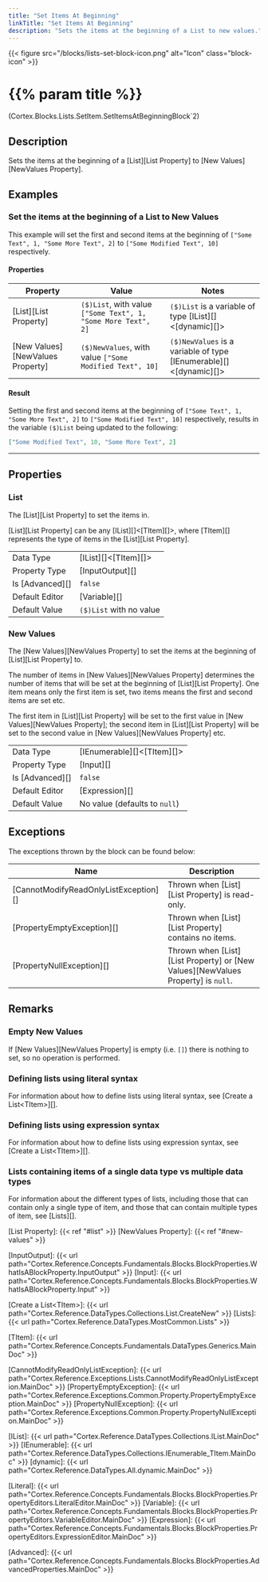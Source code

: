 ```yaml
---
title: "Set Items At Beginning"
linkTitle: "Set Items At Beginning"
description: "Sets the items at the beginning of a List to new values."
---
```


{{< figure src="/blocks/lists-set-block-icon.png" alt="Icon" class="block-icon" >}}

# {{% param title %}}

<p class="namespace">(Cortex.Blocks.Lists.SetItem.SetItemsAtBeginningBlock`2)</p>

## Description

Sets the items at the beginning of a [List][List Property] to [New Values][NewValues Property].

## Examples

### Set the items at the beginning of a List to New Values

This example will set the first and second items at the beginning of `["Some Text", 1, "Some More Text", 2]` to `["Some Modified Text", 10]` respectively.

#### Properties

| Property           | Value                     | Notes                                    |
|--------------------|---------------------------|------------------------------------------|
| [List][List Property] | `($)List`, with value `["Some Text", 1, "Some More Text", 2]` | `($)List` is a variable of type [IList][]&lt;[dynamic][]&gt; |
| [New Values][NewValues Property] | `($)NewValues`, with value `["Some Modified Text", 10]` | `($)NewValues` is a variable of type [IEnumerable][]&lt;[dynamic][]&gt; |

#### Result

Setting the first and second items at the beginning of `["Some Text", 1, "Some More Text", 2]` to `["Some Modified Text", 10]` respectively, results in the variable `($)List` being updated to the following:

```json
["Some Modified Text", 10, "Some More Text", 2]
```

***

## Properties

### List

The [List][List Property] to set the items in.  

[List][List Property] can be any [IList][]&lt;[TItem][]&gt;, where [TItem][] represents the type of items in the [List][List Property].
  
| | |
|--------------------|---------------------------|
| Data Type | [IList][]&lt;[TItem][]&gt; |
| Property Type | [InputOutput][] |
| Is [Advanced][] | `false` |
| Default Editor | [Variable][] |
| Default Value | `($)List` with no value |

### New Values

The [New Values][NewValues Property] to set the items at the beginning of [List][List Property] to.  

The number of items in [New Values][NewValues Property] determines the number of items that will be set at the beginning of [List][List Property]. One item means only the first item is set, two items means the first and second items are set etc.

The first item in [List][List Property] will be set to the first value in [New Values][NewValues Property]; the second item in [List][List Property] will be set to the second value in [New Values][NewValues Property] etc.

| | |
|--------------------|---------------------------|
| Data Type | [IEnumerable][]&lt;[TItem][]&gt; |
| Property Type | [Input][] |
| Is [Advanced][] | `false` |
| Default Editor | [Expression][] |
| Default Value | No value (defaults to `null`) |

## Exceptions

The exceptions thrown by the block can be found below:

| Name     | Description |
|----------|-------------|
| [CannotModifyReadOnlyListException][] | Thrown when [List][List Property] is read-only. |
| [PropertyEmptyException][] | Thrown when [List][List Property] contains no items. |
| [PropertyNullException][] | Thrown when [List][List Property] or [New Values][NewValues Property] is `null`. |

## Remarks

### Empty New Values

If [New Values][NewValues Property] is empty (i.e. `[]`) there is nothing to set, so no operation is performed.

### Defining lists using literal syntax

For information about how to define lists using literal syntax, see [Create a List&lt;TItem&gt;][].

### Defining lists using expression syntax

For information about how to define lists using expression syntax, see [Create a List&lt;TItem&gt;][].

### Lists containing items of a single data type vs multiple data types

For information about the different types of lists, including those that can contain only a single type of item, and those that can contain multiple types of item, see [Lists][].

[List Property]: {{< ref "#list" >}}
[NewValues Property]: {{< ref "#new-values" >}}

[InputOutput]: {{< url path="Cortex.Reference.Concepts.Fundamentals.Blocks.BlockProperties.WhatIsABlockProperty.InputOutput" >}}
[Input]: {{< url path="Cortex.Reference.Concepts.Fundamentals.Blocks.BlockProperties.WhatIsABlockProperty.Input" >}}

[Create a List&lt;TItem&gt;]: {{< url path="Cortex.Reference.DataTypes.Collections.List.CreateNew" >}}
[Lists]: {{< url path="Cortex.Reference.DataTypes.MostCommon.Lists" >}}

[TItem]: {{< url path="Cortex.Reference.Concepts.Fundamentals.DataTypes.Generics.MainDoc" >}}

[CannotModifyReadOnlyListException]: {{< url path="Cortex.Reference.Exceptions.Lists.CannotModifyReadOnlyListException.MainDoc" >}}
[PropertyEmptyException]: {{< url path="Cortex.Reference.Exceptions.Common.Property.PropertyEmptyException.MainDoc" >}}
[PropertyNullException]: {{< url path="Cortex.Reference.Exceptions.Common.Property.PropertyNullException.MainDoc" >}}

[IList]: {{< url path="Cortex.Reference.DataTypes.Collections.IList.MainDoc" >}}
[IEnumerable]: {{< url path="Cortex.Reference.DataTypes.Collections.IEnumerable_TItem.MainDoc" >}}
[dynamic]: {{< url path="Cortex.Reference.DataTypes.All.dynamic.MainDoc" >}}

[Literal]: {{< url path="Cortex.Reference.Concepts.Fundamentals.Blocks.BlockProperties.PropertyEditors.LiteralEditor.MainDoc" >}}
[Variable]: {{< url path="Cortex.Reference.Concepts.Fundamentals.Blocks.BlockProperties.PropertyEditors.VariableEditor.MainDoc" >}}
[Expression]: {{< url path="Cortex.Reference.Concepts.Fundamentals.Blocks.BlockProperties.PropertyEditors.ExpressionEditor.MainDoc" >}}

[Advanced]: {{< url path="Cortex.Reference.Concepts.Fundamentals.Blocks.BlockProperties.AdvancedProperties.MainDoc" >}}

